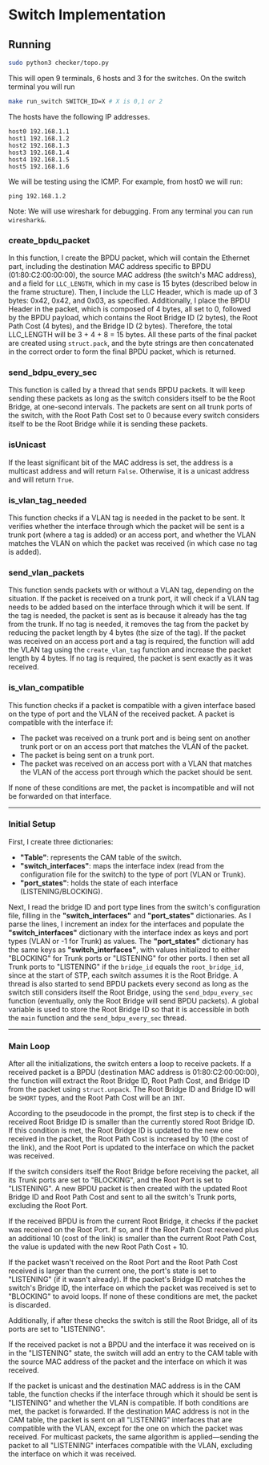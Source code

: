 # Switch Implementation

## Running

```bash
sudo python3 checker/topo.py
```

This will open 9 terminals, 6 hosts and 3 for the switches. On the switch terminal you will run

```bash
make run_switch SWITCH_ID=X # X is 0,1 or 2
```

The hosts have the following IP addresses.

```
host0 192.168.1.1
host1 192.168.1.2
host2 192.168.1.3
host3 192.168.1.4
host4 192.168.1.5
host5 192.168.1.6
```

We will be testing using the ICMP. For example, from host0 we will run:

```
ping 192.168.1.2
```

Note: We will use wireshark for debugging. From any terminal you can run `wireshark&`.

### **create_bpdu_packet**

In this function, I create the BPDU packet, which will contain the Ethernet part, including the destination MAC address specific to BPDU (01:80:C2:00:00:00), the source MAC address (the switch's MAC address), and a field for `LLC_LENGTH`, which in my case is 15 bytes (described below in the frame structure). Then, I include the LLC Header, which is made up of 3 bytes: 0x42, 0x42, and 0x03, as specified. Additionally, I place the BPDU Header in the packet, which is composed of 4 bytes, all set to 0, followed by the BPDU payload, which contains the Root Bridge ID (2 bytes), the Root Path Cost (4 bytes), and the Bridge ID (2 bytes). Therefore, the total LLC_LENGTH will be 3 + 4 + 8 = 15 bytes. All these parts of the final packet are created using `struct.pack`, and the byte strings are then concatenated in the correct order to form the final BPDU packet, which is returned.

### **send_bdpu_every_sec**

This function is called by a thread that sends BPDU packets. It will keep sending these packets as long as the switch considers itself to be the Root Bridge, at one-second intervals. The packets are sent on all trunk ports of the switch, with the Root Path Cost set to 0 because every switch considers itself to be the Root Bridge while it is sending these packets.

### **isUnicast**

If the least significant bit of the MAC address is set, the address is a multicast address and will return `False`. Otherwise, it is a unicast address and will return `True`.

### **is_vlan_tag_needed**

This function checks if a VLAN tag is needed in the packet to be sent. It verifies whether the interface through which the packet will be sent is a trunk port (where a tag is added) or an access port, and whether the VLAN matches the VLAN on which the packet was received (in which case no tag is added).

### **send_vlan_packets**

This function sends packets with or without a VLAN tag, depending on the situation. If the packet is received on a trunk port, it will check if a VLAN tag needs to be added based on the interface through which it will be sent. If the tag is needed, the packet is sent as is because it already has the tag from the trunk. If no tag is needed, it removes the tag from the packet by reducing the packet length by 4 bytes (the size of the tag). If the packet was received on an access port and a tag is required, the function will add the VLAN tag using the `create_vlan_tag` function and increase the packet length by 4 bytes. If no tag is required, the packet is sent exactly as it was received.

### **is_vlan_compatible**

This function checks if a packet is compatible with a given interface based on the type of port and the VLAN of the received packet. A packet is compatible with the interface if:

- The packet was received on a trunk port and is being sent on another trunk port or on an access port that matches the VLAN of the packet.
- The packet is being sent on a trunk port.
- The packet was received on an access port with a VLAN that matches the VLAN of the access port through which the packet should be sent.

If none of these conditions are met, the packet is incompatible and will not be forwarded on that interface.

---

### **Initial Setup**

First, I create three dictionaries:

- **"Table"**: represents the CAM table of the switch.
- **"switch_interfaces"**: maps the interface index (read from the configuration file for the switch) to the type of port (VLAN or Trunk).
- **"port_states"**: holds the state of each interface (LISTENING/BLOCKING).

Next, I read the bridge ID and port type lines from the switch's configuration file, filling in the **"switch_interfaces"** and **"port_states"** dictionaries. As I parse the lines, I increment an index for the interfaces and populate the **"switch_interfaces"** dictionary with the interface index as keys and port types (VLAN or -1 for Trunk) as values. The **"port_states"** dictionary has the same keys as **"switch_interfaces"**, with values initialized to either "BLOCKING" for Trunk ports or "LISTENING" for other ports. I then set all Trunk ports to "LISTENING" if the `bridge_id` equals the `root_bridge_id`, since at the start of STP, each switch assumes it is the Root Bridge. A thread is also started to send BPDU packets every second as long as the switch still considers itself the Root Bridge, using the `send_bdpu_every_sec` function (eventually, only the Root Bridge will send BPDU packets). A global variable is used to store the Root Bridge ID so that it is accessible in both the `main` function and the `send_bdpu_every_sec` thread.

---

### **Main Loop**

After all the initializations, the switch enters a loop to receive packets. If a received packet is a BPDU (destination MAC address is 01:80:C2:00:00:00), the function will extract the Root Bridge ID, Root Path Cost, and Bridge ID from the packet using `struct.unpack`. The Root Bridge ID and Bridge ID will be `SHORT` types, and the Root Path Cost will be an `INT`.

According to the pseudocode in the prompt, the first step is to check if the received Root Bridge ID is smaller than the currently stored Root Bridge ID. If this condition is met, the Root Bridge ID is updated to the new one received in the packet, the Root Path Cost is increased by 10 (the cost of the link), and the Root Port is updated to the interface on which the packet was received.

If the switch considers itself the Root Bridge before receiving the packet, all its Trunk ports are set to "BLOCKING", and the Root Port is set to "LISTENING". A new BPDU packet is then created with the updated Root Bridge ID and Root Path Cost and sent to all the switch's Trunk ports, excluding the Root Port.

If the received BPDU is from the current Root Bridge, it checks if the packet was received on the Root Port. If so, and if the Root Path Cost received plus an additional 10 (cost of the link) is smaller than the current Root Path Cost, the value is updated with the new Root Path Cost + 10.

If the packet wasn't received on the Root Port and the Root Path Cost received is larger than the current one, the port's state is set to "LISTENING" (if it wasn't already). If the packet's Bridge ID matches the switch's Bridge ID, the interface on which the packet was received is set to "BLOCKING" to avoid loops. If none of these conditions are met, the packet is discarded.

Additionally, if after these checks the switch is still the Root Bridge, all of its ports are set to "LISTENING".

If the received packet is not a BPDU and the interface it was received on is in the "LISTENING" state, the switch will add an entry to the CAM table with the source MAC address of the packet and the interface on which it was received.

If the packet is unicast and the destination MAC address is in the CAM table, the function checks if the interface through which it should be sent is "LISTENING" and whether the VLAN is compatible. If both conditions are met, the packet is forwarded. If the destination MAC address is not in the CAM table, the packet is sent on all "LISTENING" interfaces that are compatible with the VLAN, except for the one on which the packet was received. For multicast packets, the same algorithm is applied—sending the packet to all "LISTENING" interfaces compatible with the VLAN, excluding the interface on which it was received.
